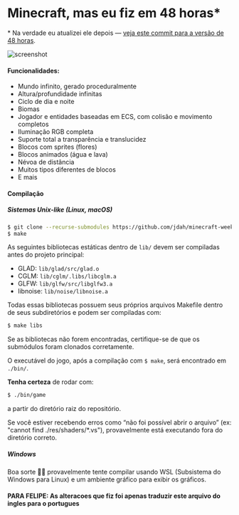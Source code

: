 # Minecraft, mas eu fiz em 48 horas*

\* Na verdade eu atualizei ele depois — [veja este commit para a versão de 48 horas](https://github.com/jdah/minecraft-weekend/tree/cb19738305804b5734faa7118c1c784f26ff9463).

![screenshot](screenshots/1.png)

#### Funcionalidades:
- Mundo infinito, gerado proceduralmente
- Altura/profundidade infinitas
- Ciclo de dia e noite
- Biomas
- Jogador e entidades baseadas em ECS, com colisão e movimento completos
- Iluminação RGB completa
- Suporte total a transparência e translucidez
- Blocos com sprites (flores)
- Blocos animados (água e lava)
- Névoa de distância
- Muitos tipos diferentes de blocos
- E mais

#### Compilação

##### Sistemas Unix-like (Linux, macOS)
```bash
$ git clone --recurse-submodules https://github.com/jdah/minecraft-weekend.git
$ make
```

As seguintes bibliotecas estáticas dentro de `lib/` devem ser compiladas antes do projeto principal:

- GLAD: `lib/glad/src/glad.o`
- CGLM: `lib/cglm/.libs/libcglm.a`
- GLFW: `lib/glfw/src/libglfw3.a`
- libnoise: `lib/noise/libnoise.a`

Todas essas bibliotecas possuem seus próprios arquivos Makefile dentro de seus subdiretórios e podem ser compiladas com:
```bash
$ make libs
```

Se as bibliotecas não forem encontradas, certifique-se de que os submódulos foram clonados corretamente.

O executável do jogo, após a compilação com `$ make`, será encontrado em `./bin/`.

**Tenha certeza** de rodar com:
```bash
$ ./bin/game
```
a partir do diretório raiz do repositório.

Se você estiver recebendo erros como “não foi possível abrir o arquivo” (ex: "cannot find ./res/shaders/*.vs"), provavelmente está executando fora do diretório correto.

##### Windows

Boa sorte 🤷‍♂️ provavelmente tente compilar usando WSL (Subsistema do Windows para Linux) e um ambiente gráfico para exibir os gráficos.


#### PARA FELIPE: As alteracoes que fiz foi apenas traduzir este arquivo do ingles para o portugues
